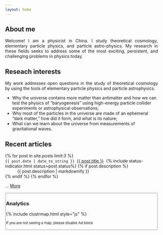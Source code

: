 ```yaml
---
layout: home
---
```

<div class="user-details">
<h2> About me </h2>
<p style="text-align: justify;"> Welcome!  I am a physicist in China.  I study theoretical cosmology, elementary particle physics, and particle astro-physics.  My research in these fields seeks to address some of the most exciting, persistent, and challenging problems in physics today. </p>
	
	
<div class="user-details2">	
<h2> Reseach interests </h2>
<p style="text-align: justify;"> My work addresses open questions in the study of theoretical cosmology by using the tools of elementary particle physics and particle astrophysics.</p>
<ul>
	<li>Why the universe contains more matter than antimatter and how we can test the physics of “baryogenesis” using high-energy particle collider experiments or astrophysical observations;</li>
	<li>Why most of the particles in the universe are made of an ephemeral “dark matter,” how did it form, and what is its nature; </li>
	<li>What can we learn about the universe from measurements of gravitational waves. </li>
</ul>

<div class="permlinks">
<h2>Recent articles</h2>
<dl>
	{% for post in site.posts limit:3 %}
	<dt><code>{{ post.date | date_to_string }} </code><i class="fas fa-angle-double-right" aria-hidden="true"></i><a href="{{ post.url }}">{{ post.title }}</a> &nbsp;{% include status-indicator.html status=post.status%}
	{% if post.description %}
 <dd style="text-align: justify">{{ post.description | markdownify }}
    </dd>
	{% endif %}
	{% endfor %}
	<p>... <a href="/blog">More</a> </p>
</dl>
</div >
	
	
	
<div class="analytics"  style="border: solid lightgrey; border-radius: 5px;">
	<h3> Analytics </h3>
	{% include clustrmap.html style="js" %}
	<p> <small> If you are not seeing a map, please disable Ad block </small></p>
</div>	

